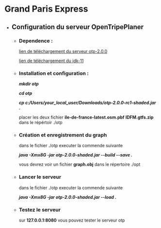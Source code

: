 # Grand Paris Express

- ## Configuration du serveur OpenTripePlaner

  - ### Dependence :

    [lien de téléchargement du serveur otp-2.0.0 ](https://repo1.maven.org/maven2/org/opentripplanner/otp/2.0.0-rc1/otp-2.0.0-rc1-shaded.jar)

    [lien de téléchargement du jdk-11 ](https://adoptium.net/temurin/archive/?version=11)

  - ### Installation et configuration :

    **_mkdir otp_**

    **_cd otp_**

    **_cp c:/Users/your_local_user/Downloads/otp-2.0.0-rc1-shaded.jar ._**

    placer les deux fichier **ile-de-france-latest.osm.pbf**  **IDFM.gtfs.zip** dans le répértoir ./otp

  - ### Création et enregistrement du graph

    dans le fichier ./otp executer la commende suivante

    **_java -Xmx8G -jar otp-2.0.0-shaded.jar --build --save ._**

    vous devrez voir un fichier **graph.obj** dans le répertoire ./opt

  - ### Lancer le serveur

    dans le fichier ./otp executer la commende suivante

    **_java -Xmx8G -jar otp-2.0.0-shaded.jar --load ._**

  - ### Testez le serveur
    sur **127.0.0.1:8080** vous pouvez tester le serveur otp
